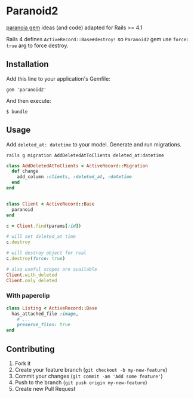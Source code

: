 # Paranoid2

[paranoia gem](https://github.com/radar/paranoia) ideas (and code) adapted for Rails >= 4.1

Rails 4 defines `ActiveRecord::Base#destroy!` so `Paranoid2` gem use `force: true` arg to force destroy.

## Installation

Add this line to your application's Gemfile:

    gem 'paranoid2'

And then execute:

    $ bundle

## Usage

Add `deleted_at: datetime` to your model.
Generate and run migrations.

```
rails g migration AddDeletedAtToClients deleted_at:datetime
```
```ruby
class AddDeletedAtToClients < ActiveRecord::Migration
  def change
    add_column :clients, :deleted_at, :datetime
  end
end
```

```ruby

class Client < ActiveRecord::Base
  paranoid
end

c = Client.find(params[:id])

# will set deleted_at time
c.destroy

# will destroy object for real
c.destroy(force: true)

# also useful scopes are available
Client.with_deleted
Client.only_deleted

```

### With paperclip

```ruby
class Listing < ActiveRecord::Base
  has_attached_file :image,
    # ...
    preserve_files: true
end
```

## Contributing

1. Fork it
2. Create your feature branch (`git checkout -b my-new-feature`)
3. Commit your changes (`git commit -am 'Add some feature'`)
4. Push to the branch (`git push origin my-new-feature`)
5. Create new Pull Request
